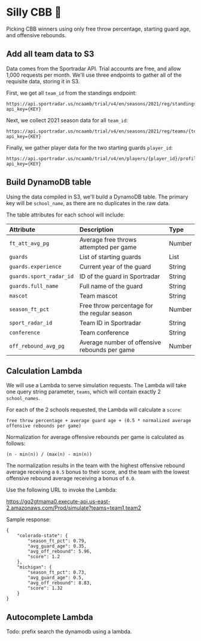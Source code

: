 # Silly CBB 🏀

Picking CBB winners using only free throw percentage, starting guard age, and offensive rebounds.

## Add all team data to S3

Data comes from the Sportradar API. Trial accounts are free, and allow 1,000 requests per month. We'll use three endpoints to gather all of the requisite data, storing it in S3.

First, we get all `team_id` from the standings endpoint:

```
https://api.sportradar.us/ncaamb/trial/v4/en/seasons/2021/reg/standings.json?api_key={KEY}
```

Next, we collect 2021 season data for all `team_id`:

```
https://api.sportradar.us/ncaamb/trial/v4/en/seasons/2021/reg/teams/{team_id}/statistics.json?api_key={KEY}
```

Finally, we gather player data for the two starting guards `player_id`:

```
https://api.sportradar.us/ncaamb/trial/v4/en/players/{player_id}/profile.json?api_key={KEY}
```

## Build DynamoDB table

Using the data compiled in S3, we'll build a DynamoDB table. The primary key will be `school_name`, as there are no duplicates in the raw data.

The table attributes for each school will include:

| Attribute | Description | Type |
| :-------- | :---------- | :--- |
| `ft_att_avg_pg` | Average free throws attempted per game | Number |
| `guards` | List of starting guards | List |
| `guards.experience` | Current year of the guard | String |
| `guards.sport_radar_id` | ID of the guard in Sportradar | String |
| `guards.full_name` | Full name of the guard | String |
| `mascot` | Team mascot | String |
| `season_ft_pct` | Free throw percentage for the regular season | Number |
| `sport_radar_id` | Team ID in Sportradar | String |
| `conference` | Team conference | String |
| `off_rebound_avg_pg` | Average number of offensive rebounds per game | Number |

## Calculation Lambda

We will use a Lambda to serve simulation requests. The Lambda will take one query string parameter, `teams`, which will contain exactly 2 `school_names`. 

For each of the 2 schools requested, the Lambda will calculate a `score`:

```
free throw percentage + average guard age + (0.5 * normalized average offensive rebounds per game)
```

Normalization for average offensive rebounds per game is calculated as follows:

```
(n - min(n)) / (max(n) - min(n))
```

The normalization results in the team with the highest offensive rebound average receiving a `0.5` bonus to their score, and the team with the lowest offensive rebound average receiving a bonus of `0.0`.

Use the following URL to invoke the Lambda:

https://gq2gtmama0.execute-api.us-east-2.amazonaws.com/Prod/simulate?teams=team1,team2

Sample response:

```
{
    "colorado-state": {
        "season_ft_pct": 0.79,
        "avg_guard_age": 0.35,
        "avg_off_rebound": 5.96,
        "score": 1.2
    },
    "michigan": {
        "season_ft_pct": 0.73,
        "avg_guard_age": 0.5,
        "avg_off_rebound": 8.83,
        "score": 1.32
    }
}
```

## Autocomplete Lambda

Todo: prefix search the dynamodb using a lambda.




